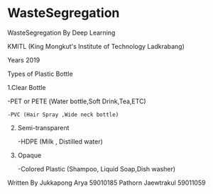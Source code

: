 # WasteSegregation
WasteSegregation By Deep Learning

KMITL (King Mongkut's Institute of Technology Ladkrabang)

Years 2019

Types of Plastic Bottle

1.Clear Bottle

   -PET or PETE (ฺWater bottle,Soft Drink,Tea,ETC)
  
    -PVC (Hair Spray ,Wide neck bottle)

2. Semi-transparent

    -HDPE (Milk , Distilled water)
  
3. Opaque

    -Colored Plastic (Shampoo, Liquid Soap,Dish washer)


Written By
Jukkapong Arya 59010185
Pathorn Jaewtrakul 59011059
